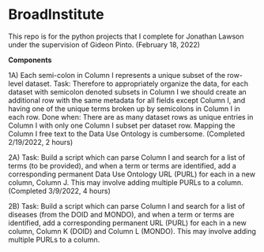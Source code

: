 # BroadInstitute

This repo is for the python projects that I complete for Jonathan Lawson under the supervision of Gideon Pinto. (February 18, 2022)

**Components**

1A) Each semi-colon in Column I represents a unique subset of the row-level dataset.
Task: Therefore to appropriately organize the data, for each dataset with semicolon denoted subsets in Column I we should create an additional row with the same metadata for all fields except Column I, and having one of the unique terms broken up by semicolons in Column I in each row.
Done when: There are as many dataset rows as unique entries in Column I with only one Column I subset per dataset row. 
Mapping the Column I free text to the Data Use Ontology is cumbersome. (Completed 2/19/2022, 2 hours)

2A) Task: Build a script which can parse Column I and search for a list of terms (to be provided), and when a term or terms are identified, add a corresponding permanent Data Use Ontology URL (PURL) for each in a new column, Column J. This may involve adding multiple PURLs to a column. (Completed 3/9/2022, 4 hours)

2B) Task: Build a script which can parse Column I and search for a list of diseases (from the DOID and MONDO), and when a term or terms are identified, add a corresponding permanent URL (PURL) for each in a new column, Column K (DOID) and Column L (MONDO). This may involve adding multiple PURLs to a column.
